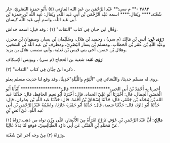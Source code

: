 ٣٨٨٣ -** م سي:** عَبْد الرَّحْمَن بن عَبد الله المازني (٥) ،أَبُو حمزة البَصْرِيّ، جار شُعْبَة،**** ويُقال:**** اسمه عَبْد الرَّحْمَن بْن أَبي عَبد اللَّه، ويُقال: عَبد اللَّه بْن حمزة بْن أَبي عَبد اللَّه، واسم أَبِي عَبد اللَّه كيسان.

وَقَال ابن حبان فِي كتاب "الثقات" (١) : وقد قيل: اسمه خداش.

**رَوَى عَن:** أنس بْن مَالِك (م سي) ، وحميد بْن هلال، وسُلَيْمان بْن يسار، وصفوان بْن محرز، وعَبْد اللَّهِ بْن عُمَر بْن الخطاب، ومسلم بْن يسار البَصْرِيّ، ومطرف بْن عَبد اللَّه بْن الشخير، وهلال بْن حصن، أخي بني قيس بْن ثعلبة، وأبي مصعب هلال بن يزيد.

**رَوَى عَنه:** شعبة بن الحجاج (م سي) ، ويونس الإسكاف.

ذكره ابنُ حِبَّان فِي كتاب "الثقات" (٢) .

روى له مسلم حديثا، والنَّسَائي فِي "الْيَوْمِ واللَّيْلَةِ"حَدِيثًا، وقد وقع لنا حديث مسلم بعلو.

أخبرنا بِهِ أَحْمَدُ بْنُ أَبي الخير،****************** قال:****************** أَنْبَأَنَا أَبُو الْحَسَنِ الجمال، قال: أَخْبَرَنَا أَبُو عَلِيّ الحداد، قال: أَخْبَرَنَا أَبُو نعيم الحافظ، قال: حَدَّثَنَا عَبد الله بْن مُحَمَّد بْن جَعْفَر، قال: حَدَّثَنَا إِسْحَاقُ بْنُ أَحْمَدَ، قال: حَدَّثَنَا عَبد اللَّهِ بْن عِمْران، قال: حَدَّثَنَا أَبُو دَاوُدَ، قال: حَدَّثَنَا شعبة، قال: حَدَّثَنَا أَبُو حَمْزَةَ جَارُنَا، واسْمُهُ عَبْدُ الرَّحْمَنِ بْن أَبي عَبد اللَّهِ، عَنْ أَنَسِ بْنِ

**مَالِكٍ:** أَنَّ عَبْدَ الرَّحْمَنِ بْنِ عَوْفٍ تَزَوَّجَ امْرَأَةً مِنَ الأَنْصَارِ، عَلَى وزْنِ نواة من ذهب.رَوَاهُ (١) عَنْ مُحَمَّدِ بْنِ الْمُثَنَّى عَن أَبِي دَاوُد الطَّيَالِسِيّ، فوقع لَنَا بَدَلا عَالِيًا.

ورَوَاهُ (٢) مِنْ وجه آخر عَنْ شُعْبَة.